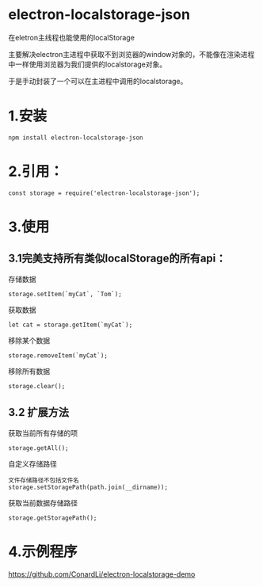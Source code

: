# electron-localstorage-json
在eletron主线程也能使用的localStorage


主要解决electron主进程中获取不到浏览器的window对象的，不能像在渲染进程中一样使用浏览器为我们提供的localstorage对象。


于是手动封装了一个可以在主进程中调用的localstorage。

# 1.安装

```
npm install electron-localstorage-json
```
# 2.引用：
```
const storage = require('electron-localstorage-json');
```

# 3.使用

## 3.1完美支持所有类似localStorage的所有api：

存储数据
```
storage.setItem(`myCat`, `Tom`);
```
获取数据
```
let cat = storage.getItem(`myCat`);
```
移除某个数据
```
storage.removeItem(`myCat`);
```
移除所有数据
```
storage.clear();
```

## 3.2 扩展方法

获取当前所有存储的项
```
storage.getAll();
```
自定义存储路径
```
文件存储路径不包括文件名
storage.setStoragePath(path.join(__dirname));
```
获取当前数据存储路径
```
storage.getStoragePath();
```

# 4.示例程序

https://github.com/ConardLi/electron-localstorage-demo
